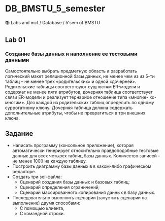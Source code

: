 # DB_BMSTU_5_semester
 :books: Labs and mct / Database / 5'sem of BMSTU


## Lab 01
### Создание базы данных и наполнение ее тестовыми данными  

Самостоятельно выбрать предметную область и разработать логический макет
реляционной базы данных, не менее чем из из 5-ти таблиц – не менее трех
«родительских» и одной «дочерней». Родительские таблицы соответствуют
сущностям ER-модели и содержат не менее пяти атрибутов, дочерняя таблица
соответствует связи ER-модели и реализует тернарное отношение типа «многие-
ко-многим». Для каждой из родительских таблиц определить по одному
суррогатному ключу. Дочерняя таблица должна содержать дополнительные
атрибуты, чтобы не превратиться в три внешних ключа.


## Задание
* Написать программу (консольное приложение), которая автоматически
генерирует относительно правдоподобные тестовые данные для всех
четырех таблиц базы данных. Количество записей – не менее 1000 на
каждую таблицу.  
* Построить диаграмму базы данных в в каком-либо графическом
редакторе.  
* Создать три sql-файла:  
    * Сценарий создания базы данных и базовых таблиц;  
    * Сценарий определения ограничений;  
    * Сценарий массированного копирования данных в базу данных.  
* Последовательно выполнить сценарии (запустить сценарии на
выполнение) двумя способами:  
    * С помощью клиента,  
    * С командной строки.  
